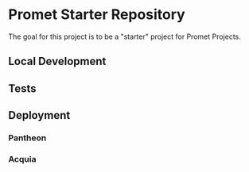 # Promet Starter Repository

The goal for this project is to be a "starter" project for Promet Projects.

## Local Development

## Tests

## Deployment

### Pantheon

### Acquia
